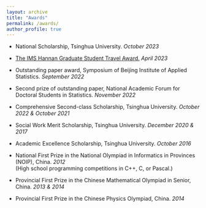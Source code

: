 ```yaml
---
layout: archive
title: "Awards"
permalink: /awards/
author_profile: true
---
```


- National Scholarship, Tsinghua University. _October 2023_

- [The IMS Hannan Graduate Student Travel Award.](https://imstat.org/2023/04/22/2023-hannan-graduate-student-travel-award-recipients-announced/) _April 2023_
	
- Outstanding paper award, Symposium of Beijing Institute of Applied Statistics. _September 2022_
	
- Second prize of outstanding paper, National Academic Forum for Doctoral Students in Statistics. _November 2022_
	
- Comprehensive Second-class Scholarship, Tsinghua University. _October 2022 & October 2021_
	
- Social Work Merit Scholarship, Tsinghua University. _December 2020 & 2017_
	
- Academic Excellence Scholarship, Tsinghua University. _October 2016_

- National First Prize in the National Olympiad in Informatics in Provinces (NOIP), China. _2012_ <br>
(High school programming competitions in C++, C, or Pascal.)

- Provincial First Prize in the Chinese Mathematical Olympiad in Senior, China. _2013 & 2014_

- Provincial First Prize in the Chinese Physics Olympiad, China. _2014_
